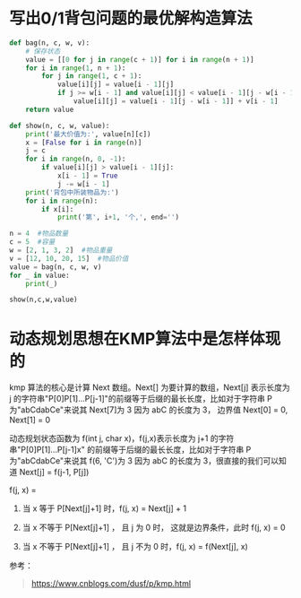 # 写出0/1背包问题的最优解构造算法



```python
def bag(n, c, w, v):
    # 保存状态
    value = [[0 for j in range(c + 1)] for i in range(n + 1)]
    for i in range(1, n + 1):
        for j in range(1, c + 1):
            value[i][j] = value[i - 1][j]
            if j >= w[i - 1] and value[i][j] < value[i - 1][j - w[i - 1]] + v[i - 1]:
                value[i][j] = value[i - 1][j - w[i - 1]] + v[i - 1]
    return value

def show(n, c, w, value):
    print('最大价值为:', value[n][c])
    x = [False for i in range(n)]
    j = c
    for i in range(n, 0, -1):
        if value[i][j] > value[i - 1][j]:
            x[i - 1] = True
            j -= w[i - 1]
    print('背包中所装物品为:')
    for i in range(n):
        if x[i]:
            print('第', i+1, '个,', end='')

n = 4  #物品数量
c = 5  #容量
w = [2, 1, 3, 2]  #物品重量
v = [12, 10, 20, 15]  #物品价值
value = bag(n, c, w, v)
for _ in value:
    print(_)

show(n,c,w,value)

```



# 动态规划思想在KMP算法中是怎样体现的

kmp 算法的核心是计算 Next 数组。Next[] 为要计算的数组，Next[j] 表示长度为 j 的字符串"P[0]P[1]...P[j-1]"的前缀等于后缀的最长长度，比如对于字符串 P 为"abCdabCe"来说其 Next[7]为 3 因为 abC 的长度为 3， 边界值 Next[0] = 0, Next[1] = 0

动态规划状态函数为 f(int j, char x)，f(j,x)表示长度为 j+1 的字符串"P[0]P[1]...P[j-1]x"
的前缀等于后缀的最长长度，比如对于字符串 P 为"abCdabCe"来说其 f(6, 'C')为 3 因为 abC 的长度为 3，很直接的我们可以知道 Next[j] = f(j-1, P[j])

f(j, x) =

1. 当 x 等于 P[Next[j]+1] 时，f(j, x) = Next[j] + 1

2. 当 x 不等于 P[Next[j]+1] ， 且 j 为 0 时， 这就是边界条件，此时 f(j, x) = 0

3. 当 x 不等于 P[Next[j]+1] ， 且 j 不为 0 时，f(j, x) = f(Next[j], x)



参考：

> https://www.cnblogs.com/dusf/p/kmp.html